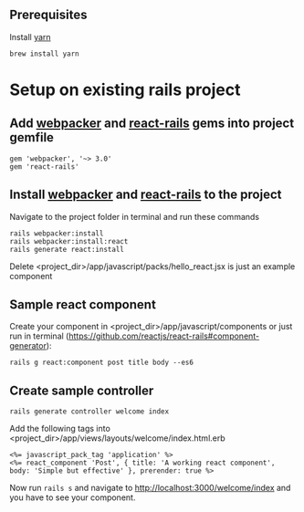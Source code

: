 

## Prerequisites
Install <a href="https://yarnpkg.com/lang/en/docs/install/" target="_blank">yarn</a> 
```
brew install yarn
```

# Setup on existing rails project

## Add <a href="https://github.com/rails/webpacker" target="_blank">webpacker</a> and <a href="https://github.com/reactjs/react-rails" target="_blank">react-rails</a> gems into project gemfile
```
gem 'webpacker', '~> 3.0'
gem 'react-rails'
```

## Install <a href="https://github.com/rails/webpacker" target="_blank">webpacker</a> and <a href="https://github.com/reactjs/react-rails" target="_blank">react-rails</a> to the project
Navigate to the project folder in terminal and run these commands
```
rails webpacker:install
rails webpacker:install:react
rails generate react:install
```
Delete <project_dir>/app/javascript/packs/hello_react.jsx is just an example component


## Sample react component
Create your component in <project_dir>/app/javascript/components or just run in terminal (https://github.com/reactjs/react-rails#component-generator):
```
rails g react:component post title body --es6
```

## Create sample controller
```
rails generate controller welcome index
```
Add the following tags into <project_dir>/app/views/layouts/welcome/index.html.erb
```
<%= javascript_pack_tag 'application' %>
<%= react_component 'Post', { title: 'A working react component', body: 'Simple but effective' }, prerender: true %>
```

Now run `rails s` and navigate to <a href="http://localhost:3000/welcome/index" target="_blank">http://localhost:3000/welcome/index</a>  and you have to see your component.




